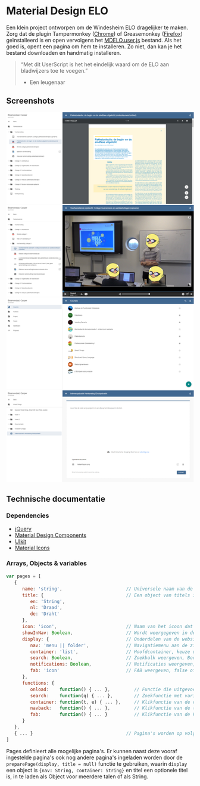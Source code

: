 # Material Design ELO
Een klein project ontworpen om de Windesheim ELO dragelijker te maken. Zorg dat de plugin Tampermonkey ([Chrome](https://chrome.google.com/webstore/detail/tampermonkey/dhdgffkkebhmkfjojejmpbldmpobfkfo)) of Greasemonkey ([Firefox](https://addons.mozilla.org/nl/firefox/addon/greasemonkey/)) geïnstalleerd is en open vervolgens het [MDELO.user.js](https://github.com/Bloemendaal/Windesheim-ELO/raw/master/MDELO.user.js) bestand. Als het goed is, opent een pagina om hem te installeren. Zo niet, dan kan je het bestand downloaden en handmatig installeren.

> “Met dit UserScript is het het eindelijk waard om de ELO aan bladwijzers toe te voegen.”
> - Een leugenaar

## Screenshots
![Weergave PDF bestand](docs/screenshot1.png)
![Weergave opname lecture](docs/screenshot2.png)
![Weergave alle cursussen](docs/screenshot3.png)
![Weergave bestandupload](docs/screenshot4.png)

## Technische documentatie
### Dependencies
- [jQuery](https://github.com/jquery/jquery)
- [Material Design Components](https://github.com/material-components/material-components-web)
- [UIkit](https://github.com/uikit/uikit)
- [Material Icons](https://github.com/google/material-design-icons)

### Arrays, Objects & variables
```js
var pages = [
   {
      name: 'string',                        // Universele naam van de pagina
      title: {                               // Een object van titels in Engels, Nederlands en Duits
         en: 'String',              
         nl: 'Draad',
         de: 'Draht'
      },
      icon: 'icon',                          // Naam van het icoon dat moet worden weergegeven
      showInNav: Boolean,                    // Wordt weergegeven in de navigatiebalk, true bij default
      display: {                             // Onderdelen van de website die moeten worden weergegeven
         nav: 'menu || folder',              // Navigatiemenu aan de zijkant, keuze uit menu of folder
         container: 'list',                  // Hoofdcontainer, keuze uit list, folder, iframe of include
         search: Boolean,                    // Zoekbalk weergeven, Boolean
         notifications: Boolean,             // Notificaties weergeven, Boolean
         fab: 'icon'                         // FAB weergeven, false of icoon
      },
      functions: {
         onload:    function() { ... },         // Functie die uitgevoerd wordt wanneer de pagina laadt
         search:    function(q) { ... },        // Zoekfunctie met variable q als zoekopdracht
         container: function(t, e) { ... },     // Klikfunctie van de container, wordt alleen bij display container list uitgevoerd met variable t als this en e.
         navback:   function() { ... },         // Klikfunctie van de terugknop in de nav.
         fab:       function() { ... }          // Klikfunctie van de FAB
      }
   },
   { ... }                                   // Pagina's worden op volgorde ingeladen
]
```
Pages definieert alle mogelijke pagina's. Er kunnen naast deze vooraf ingestelde pagina's ook nog andere pagina's ingeladen worden door de `preparePage(display, title = null)` functie te gebruiken, waarin `display` een object is `{nav: String, container: String}` en titel een optionele titel is, in te laden als Object voor meerdere talen of als String.
